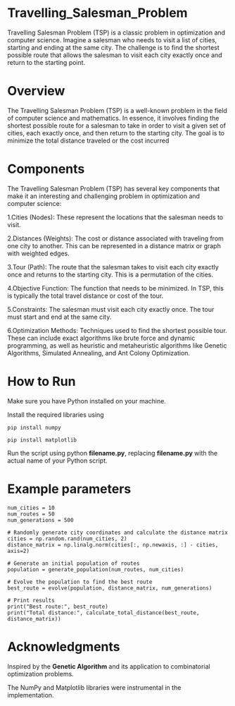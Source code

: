 # Travelling_Salesman_Problem
Travelling Salesman Problem (TSP) is a classic problem in optimization and computer science. Imagine a salesman who needs to visit a list of cities, starting and ending at the same city. The challenge is to find the shortest possible route that allows the salesman to visit each city exactly once and return to the starting point.

# Overview
The Travelling Salesman Problem (TSP) is a well-known problem in the field of computer science and mathematics. In essence, it involves finding the shortest possible route for a salesman to take in order to visit a given set of cities, each exactly once, and then return to the starting city. The goal is to minimize the total distance traveled or the cost incurred

# Components
The Travelling Salesman Problem (TSP) has several key components that make it an interesting and challenging problem in optimization and computer science:

1.Cities (Nodes): These represent the locations that the salesman needs to visit.

2.Distances (Weights): The cost or distance associated with traveling from one city to another. This can be represented in a distance matrix or graph with weighted edges.

3.Tour (Path): The route that the salesman takes to visit each city exactly once and returns to the starting city. This is a permutation of the cities.

4.Objective Function: The function that needs to be minimized. In TSP, this is typically the total travel distance or cost of the tour.

5.Constraints:
The salesman must visit each city exactly once.
The tour must start and end at the same city.

6.Optimization Methods: Techniques used to find the shortest possible tour. These can include exact algorithms like brute force and dynamic programming, as well as heuristic and metaheuristic algorithms like Genetic Algorithms, Simulated Annealing, and Ant Colony Optimization.

# How to Run

Make sure you have Python installed on your machine.

Install the required libraries using 
                    
    pip install numpy 
    
    pip install matplotlib

Run the script using python **filename.py**, replacing **filename.py** with the actual name of your Python script.

# Example parameters
    num_cities = 10
    num_routes = 50
    num_generations = 500

    # Randomly generate city coordinates and calculate the distance matrix
    cities = np.random.rand(num_cities, 2)
    distance_matrix = np.linalg.norm(cities[:, np.newaxis, :] - cities, axis=2)

    # Generate an initial population of routes
    population = generate_population(num_routes, num_cities)

    # Evolve the population to find the best route
    best_route = evolve(population, distance_matrix, num_generations)

    # Print results
    print("Best route:", best_route)
    print("Total distance:", calculate_total_distance(best_route, distance_matrix))

# Acknowledgments

Inspired by the **Genetic Algorithm** and its application to combinatorial optimization problems.

The NumPy and Matplotlib libraries were instrumental in the implementation.
